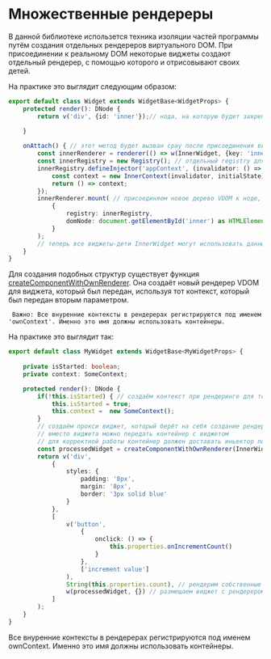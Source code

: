 # Множественные рендереры
В данной библиотеке использется техника изоляции частей программы путём создания отдельных рендереров виртуального DOM.
При присоединении к реальному DOM некоторые виджеты создают отдельный рендерер, с помощью которого и отрисовывают своих 
детей. 

На практике это выглядит следующим образом:
```typescript
export default class Widget extends WidgetBase<WidgetProps> {
    protected render(): DNode {
        return v('div', {id: 'inner'});// нода, на которую будет закреплён дополнительный рендерер
         
    }

    onAttach() { // этот метод будет вызван срау после присоединения виджета к реальному DOM
        const innerRenderer = renderer(() => w(InnerWidget, {key: 'innerWidget'}));// отдельный рендерер для виджета-ребёнка
        const innerRegistry = new Registry(); // отдельный registry для детей
        innerRegistry.defineInjector('appContext', (invalidator: () => void) => {
            const context = new InnerContext(invalidator, initialState);
            return () => context;
        });
        innerRenderer.mount( // присоединяем новое дерево VDOM к ноде, которую ранее отрисовал виджет
            {
                registry: innerRegistry,
                domNode: document.getElementById('inner') as HTMLElement,
            }
        ); 
        // теперь все виджеты-дети InnerWidget могут использовать данные именно из appContext, обьявленного выше
    }
}
```

Для создания подобных структур существует функция [createComponentWithOwnRenderer](/src/common/ComponentWithOwnRenderer.ts).
 Она создаёт новый рендерер VDOM для виджета, который был передан, используя тот контекст, который был передан вторым 
 параметром. 
 
     Важно: Все внуренние контексты в рендерерах регистрируются под именем 'ownContext'. Именно это имя должны использовать контейнеры.
 
 На практике это выглядит так:
```typescript
export default class MyWidget extends WidgetBase<MyWidgetProps> {
    
	private isStarted: boolean;
    private context: SomeContext;

    protected render(): DNode {
        if(!this.isStarted) { // создаём контекст при рендеринге для того, чтобы в него можно было передать данные через properties
            this.isStarted = true;
            this.context =  new SomeContext();
        }
        // создаём прокси виджет, который берёт на себя создание рендерера
        // вместо виджета можно передать контейнер с виджетом
        // для корректной работы контейнер должен доставать иньектор по имени 'ownContext'
        const processedWidget = createComponentWithOwnRenderer(InnerWidgetContainer, this.context); 
        return v('div',
            {
                styles: {
                    padding: '8px',
                    margin: '8px',
                    border: '3px solid blue'
                }
            },
            [
                v('button',
                    {
                        onclick: () => {
                            this.properties.onIncrementCount()
                        }
                    },
                    ['increment value']
                ),
                String(this.properties.count), // рендерим собственные данные виджета
                w(processedWidget, {}) // размещаем виджет с рендерером
            ]
        );
    }
}
``` 

Все внуренние контексты в рендерерах регистрируются под именем ownContext. Именно это имя должны использовать контейнеры.
